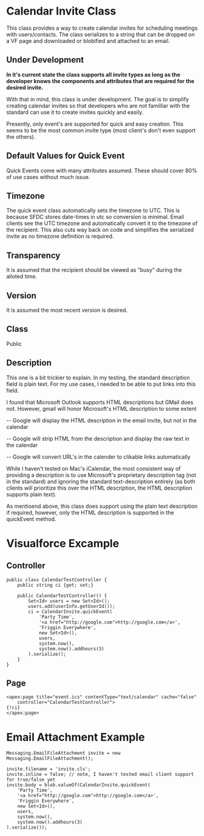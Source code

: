 # Calendar Invite Class

This class provides a way to create calendar invites for scheduling meetings with 
users/contacts. The class serializes to a string that can be dropped on a VF page
and downloaded or blobified and attached to an email.

## Under Development

**In it's current state the class supports all invite types as long as the developer
knows the components and attributes that are required for the desired invite.**

With that in mind, this class is under development. The goal is to simplify creating
calendar invites so that developers who are not familliar with the standard can
use it to create invites quickly and easily.

Presently, only event's are supported for quick and easy creation. This seems to
be the most common invite type (most client's don't even support the others).

## Default Values for Quick Event

Quick Events come with many attributes assumed. These should cover 80% of use
cases without much issue.

## Timezone

The quick event class automatically sets the timezone to UTC. This is because
SFDC stores date-times in utc so conversion is minimal. Email clients see the UTC
timezone and automatically convert it to the timezone of the recipient. This also
cuts way back on code and simplifies the serialized invite as no timezone definition
is required.

## Transparency

It is assumed that the recipient should be viewed as "busy" during the alloted time.

## Version

It is assumed the most recent version is desired.

## Class

Public

## Description

This one is a bit trickier to explain. In my testing, the standard description
field is plain text. For my use cases, I needed to be able to put links into this
field.

I found that Microsoft Outlook supports HTML descriptions but GMail does not.
However, gmail will honor Microsoft's HTML description to some extent

-- Google will display the HTML description in the email invite, but not in the 
calendar

-- Google will strip HTML from the description and display the raw text in the
calendar

-- Google will convert URL's in the calender to clikable links automatically

While I haven't tested on Mac's iCalendar, the most consistent way of providing
a description is to use Microsoft's proprietary description tag (not in the 
standard) and ignoring the standard text-description entirely (as both clients 
will prioritize this over the HTML description, the HTML description supports
plain text).

As mentioend above, this class does support using the plain text description if
required, however, only the HTML description is supported in the quickEvent
method.

# Visualforce Excample

## Controller

```
public class CalendarTestController {
    public string ci {get; set;}
    
    public CalendarTestController() {
        Set<Id> users = new Set<Id>();
        users.add(userInfo.getUserId());
        ci = CalendarInvite.quickEvent(
            'Party Time',
            '<a href="http://google.com">http://google.com</a>',
            'Friggin Everywhere',
            new Set<Id>(),
            users,
            system.now(),
            system.now().addhours(3)
        ).serialize();
    }
}
```

## Page

```
<apex:page title="event.ics" contentType="text/calendar" cache="false" 
    controller="CalendarTestController">
{!ci}
</apex:page>
```

# Email Attachment Example

```
Messaging.EmailFileAttachment invite = new Messaging.EmailFileAttachment();

invite.filename = 'invite.cls';
invite.inline = false; // note, I haven't tested email client support for true/false yet
invite.body = blob.valueOf(CalendarInvite.quickEvent(
    'Party Time',
    '<a href="http://google.com">http://google.com</a>',
    'Friggin Everywhere',
    new Set<Id>(),
    users,
    system.now(),
    system.now().addhours(3)
).serialize());
```

